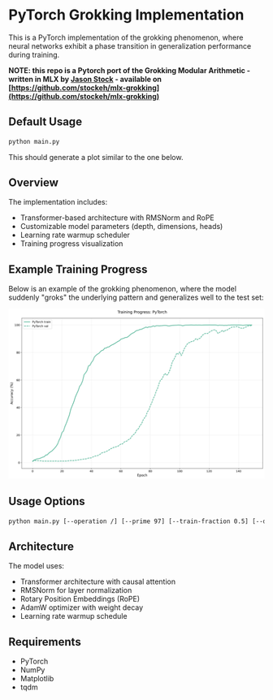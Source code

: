 # PyTorch Grokking Implementation

This is a PyTorch implementation of the grokking phenomenon, where
neural networks exhibit a phase transition in generalization
performance during training.

**NOTE: this repo is a Pytorch port of the Grokking Modular Arithmetic - written in MLX by [Jason Stock](https://github.com/stockeh) - available on [https://github.com/stockeh/mlx-grokking](https://github.com/stockeh/mlx-grokking)**

## Default Usage 

```bash
python main.py 
```
This should generate a plot similar to the one below.

## Overview

The implementation includes:
- Transformer-based architecture with RMSNorm and RoPE
- Customizable model parameters (depth, dimensions, heads)
- Learning rate warmup scheduler
- Training progress visualization

## Example Training Progress

Below is an example of the grokking phenomenon, where the model suddenly "groks" the underlying pattern and generalizes well to the test set:

![Training Progress](media/grokking_run_example.png)

## Usage Options

```bash
python main.py [--operation /] [--prime 97] [--train-fraction 0.5] [--depth 2] [--dim 128] [--heads 1] [--dropout 0.2] [--epochs 150] [--batch-size 512] [--lr 1e-3] [--weight-decay 1.0] [--beta1 0.9] [--beta2 0.98] [--warmup 10]
```

## Architecture

The model uses:
- Transformer architecture with causal attention
- RMSNorm for layer normalization
- Rotary Position Embeddings (RoPE)
- AdamW optimizer with weight decay
- Learning rate warmup schedule

## Requirements

- PyTorch
- NumPy
- Matplotlib
- tqdm
